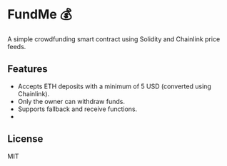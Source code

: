 # FundMe 💰

A simple crowdfunding smart contract using Solidity and Chainlink price feeds.

## Features
- Accepts ETH deposits with a minimum of 5 USD (converted using Chainlink).
- Only the owner can withdraw funds.
- Supports fallback and receive functions.
- 
## License
MIT
